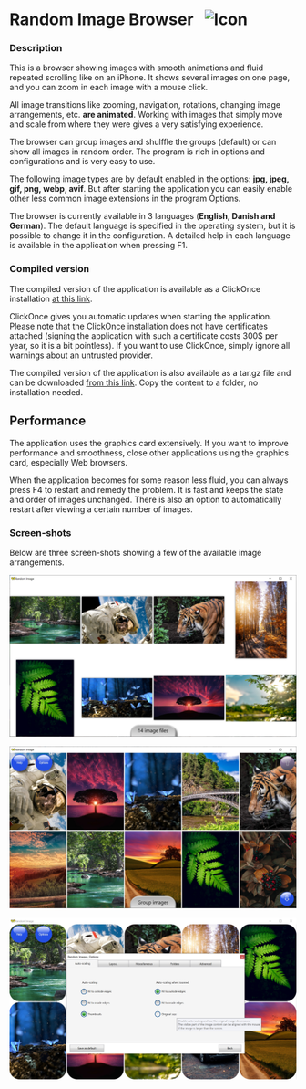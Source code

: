 # Random Image Browser &nbsp; ![Icon](src/Resources/butterfly.ico?raw=true)

### Description

This is a browser showing images with smooth animations and fluid repeated scrolling like on an iPhone.
It shows several images on one page, and you can zoom in each image with a mouse click.

All image transitions like zooming, navigation, rotations, changing image arrangements, etc. **are animated**.
Working with images that simply move and scale from where they were gives a very satisfying experience.

The browser can group images and shulffle the groups (default) or can show all images in random order.
The program is rich in options and configurations and is very easy to use. 

The following image types are by default enabled in the options:
**jpg, jpeg, gif, png, webp, avif**.
But after starting the application you can easily enable other less common image extensions in the program Options.

The browser is currently available in 3 languages (**English, Danish and German**). The default language is specified
in the operating system, but it is possible to change it in the configuration.
A detailed help in each language is available in the application when pressing F1.

### Compiled version

The compiled version of the application is available as a ClickOnce installation [at this link](https://htmlpreview.github.io/?https://raw.githubusercontent.com/RadekBuczkowski/random_image_browser/main/ClickOnce/Publish.html).

ClickOnce gives you automatic updates when starting the application. Please note that the ClickOnce installation does not have certificates attached
(signing the application with such a certificate costs 300$ per year, so it is a bit pointless). If you want to use ClickOnce, simply ignore all warnings about an untrusted provider.

The compiled version of the application is also available as a tar.gz file and can be downloaded [from this link](https://raw.githubusercontent.com/RadekBuczkowski/random_image_browser/main/publish/RandomImageBrowser.tar.gz). Copy the content to a folder, no installation needed.

## Performance

The application uses the graphics card extensively. If you want to improve performance and smoothness, close other applications using the graphics card, 
especially Web browsers.

When the application becomes for some reason less fluid, you can always press F4 to restart and remedy the problem. It is fast and keeps the state and order of images unchanged. There is also an option to automatically restart after viewing a certain number of images.

### Screen-shots

Below are three screen-shots showing a few of the available image arrangements.

![Icon](demo/demo1.jpg?raw=true)

![Icon](demo/demo2.jpg?raw=true)

![Icon](demo/demo3.jpg?raw=true)
